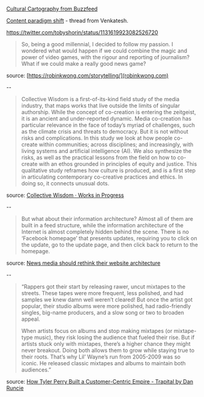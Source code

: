 ---
---

[Cultural Cartography from Buzzfeed](https://kottke.org/19/04/cultural-cartography)

[Content paradigm shift](https://twitter.com/vgr/status/1129048631477071872) - thread from Venkatesh.

<https://twitter.com/tobyshorin/status/1131619923082526720>

>So, being a good millennial, I decided to follow my passion. I wondered what would happen if we could combine the magic and power of video games, with the rigour and reporting of journalism? What if we could make a really good news game?

source: [https://robinkwong.com/storytelling/](robinkwong.com)

--

>Collective Wisdom is a first-of-its-kind field study of the media industry, that maps works that live outside the limits of singular authorship. While the concept of co-creation is entering the zeitgeist, it is an ancient and under-reported dynamic. Media co-creation has particular relevance in the face of today’s myriad of challenges, such as the climate crisis and threats to democracy. But it is not without risks and complications. In this study we look at how people co-create within communities; across disciplines; and increasingly, with living systems and artificial intelligence (AI). We also synthesize the risks, as well as the practical lessons from the field on how to co-create with an ethos grounded in principles of equity and justice. This qualitative study reframes how culture is produced, and is a first step in articulating contemporary co-creative practices and ethics. In doing so, it connects unusual dots.

source: [Collective Wisdom · Works in Progress](https://wip.pubpub.org/collectivewisdom)

--

>But what about their information architecture? Almost all of them are built in a feed structure, while the information architecture of the Internet is almost completely hidden behind the scene. There is no ‘Facebook homepage’ that presents updates, requiring you to click on the update, go to the update page, and then click back to return to the homepage.

source: [News media should rethink their website architecture](https://medium.com/global-editors-network/news-media-should-rethink-their-website-architecture-5df20f7f0436)

--

>“Rappers got their start by releasing rawer, uncut mixtapes to the streets. These tapes were more frequent, less polished, and had samples we knew damn well weren’t cleared! But once the artist got popular, their studio albums were more polished, had radio-friendly singles, big-name producers, and a slow song or two to broaden appeal.
>
>When artists focus on albums and stop making mixtapes (or mixtape-type music), they risk losing the audience that fueled their rise. But if artists stuck only with mixtapes, there’s a higher chance they might never breakout. Doing both allows them to grow while staying true to their roots. That’s why Lil’ Wayne’s run from 2005-2009 was so iconic. He released classic mixtapes and albums to maintain both audiences.”

source: [How Tyler Perry Built a Customer-Centric Empire - Trapital by Dan Runcie](https://trapital.co/2019/10/17/how-tyler-perry-built-a-customer-centric-empire/)